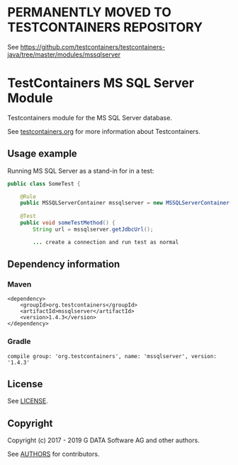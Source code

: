 # PERMANENTLY MOVED TO TESTCONTAINERS REPOSITORY
See https://github.com/testcontainers/testcontainers-java/tree/master/modules/mssqlserver

# TestContainers MS SQL Server Module

Testcontainers module for the MS SQL Server database.

See [testcontainers.org](https://www.testcontainers.org) for more information about Testcontainers.

## Usage example

Running MS SQL Server as a stand-in for in a test:

```java
public class SomeTest {

    @Rule
    public MSSQLServerContainer mssqlserver = new MSSQLServerContainer();
    
    @Test
    public void someTestMethod() {
        String url = mssqlserver.getJdbcUrl();

        ... create a connection and run test as normal
```

## Dependency information

### Maven

```
<dependency>
    <groupId>org.testcontainers</groupId>
    <artifactId>mssqlserver</artifactId>
    <version>1.4.3</version>
</dependency>
```

### Gradle

```
compile group: 'org.testcontainers', name: 'mssqlserver', version: '1.4.3'
```

## License

See [LICENSE](LICENSE).

## Copyright

Copyright (c) 2017 - 2019 G DATA Software AG and other authors.

See [AUTHORS](AUTHORS) for contributors.
